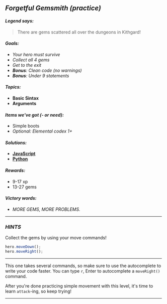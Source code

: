 ## _Forgetful Gemsmith (practice)_

#### _Legend says:_
> There are gems scattered all over the dungeons in Kithgard!

#### _Goals:_
+ _Your hero must survive_
+ _Collect all 4 gems_
+ _Get to the exit_
+ _**Bonus**: Clean code (no warnings)_
+ _**Bonus**: Under 9 statements_

#### _Topics:_
+ **Basic Sintax**
+ **Arguments**

#### _Items we've got (- or need):_
+ Simple boots
+ _Optional: Elemental codex 1+_

#### _Solutions:_
+ **[JavaScript](forgetfulGemsmith.js)**
+ **[Python](forgetful_gemsmith.py "Top-10: 3.47s")**

#### _Rewards:_
+ 9-17 xp
+ 13-27 gems

#### _Victory words:_
+ _MORE GEMS, MORE PROBLEMS._

___

### _HINTS_

Collect the gems by using your move commands!

```javascript
hero.moveDown();
hero.moveRight();
```

___

This one takes several commands, so make sure to use the autocomplete to write your code faster. You can type `r`, Enter to autocomplete a `moveRight()` command.

After you're done practicing simple movement with this level, it's time to learn `attack`-ing, so keep trying!

___
